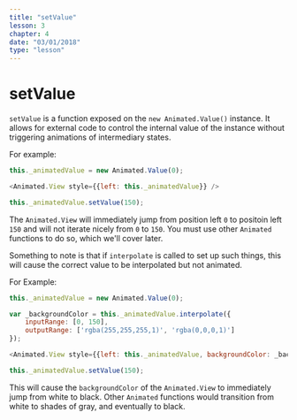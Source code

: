 ```yaml
---
title: "setValue"
lesson: 3
chapter: 4
date: "03/01/2018"
type: "lesson"
---
```

# setValue

`setValue` is a function exposed on the `new Animated.Value()` instance. It allows for external code to control the internal value of the instance without triggering animations of intermediary states.

For example:

```js
this._animatedValue = new Animated.Value(0);

<Animated.View style={{left: this._animatedValue}} />

this._animatedValue.setValue(150);

```

The `Animated.View` will immediately jump from position left `0` to positoin left `150` and will not iterate nicely from `0` to `150`. You must use other `Animated` functions to do so, which we'll cover later.

Something to note is that if `interpolate` is called to set up such things, this will cause the correct value to be interpolated but not animated.

For Example:

```js
this._animatedValue = new Animated.Value(0);

var _backgroundColor = this._animatedValue.interpolate({
	inputRange: [0, 150],
	outputRange: ['rgba(255,255,255,1)', 'rgba(0,0,0,1)']
});

<Animated.View style={{left: this._animatedValue, backgroundColor: _backgroundColor}} />

this._animatedValue.setValue(150);

```

This will cause the `backgroundColor` of the `Animated.View` to immediately jump from white to black. Other `Animated` functions would transition from white to shades of gray, and eventually to black.
